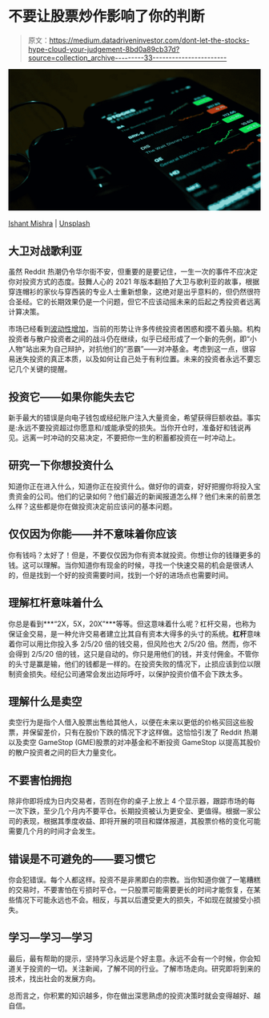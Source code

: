 # 不要让股票炒作影响了你的判断

> 原文：<https://medium.datadriveninvestor.com/dont-let-the-stocks-hype-cloud-your-judgement-8bd0a89cb37d?source=collection_archive---------33----------------------->

![](img/4ac3287f68268495e5e6ec694eecf387.png)

[Ishant Mishra](https://unsplash.com/@ishant_mishra54) | [Unsplash](https://unsplash.com/photos/UXEJDX4SqdE)

## 大卫对战歌利亚

虽然 Reddit 热潮仍令华尔街不安，但重要的是要记住，一生一次的事件不应决定你对投资方式的态度。鼓舞人心的 2021 年版本翻拍了大卫与歌利亚的故事，根据穿连帽衫的家伙与穿西装的专业人士重新想象，这绝对是出乎意料的，但仍然很符合圣经。它的长期效果仍是一个问题，但它不应该动摇未来的后起之秀投资者远离计算决策。

市场已经看到[波动性增加](https://www.cnbc.com/2021/02/01/volatility-surges-as-stocks-fall-and-analyst-says-its-a-warning-sign.html)，当前的形势让许多传统投资者困惑和摸不着头脑。机构投资者与散户投资者之间的战斗仍在继续，似乎已经形成了一个新的先例，即“小人物”站出来为自己辩护，对抗他们的“恶霸”——对冲基金。考虑到这一点，很容易迷失投资的真正本质，以及如何让自己处于有利位置。未来的投资者永远不要忘记几个关键的提醒。

## 投资它——如果你能失去它

新手最大的错误是向电子钱包或经纪账户注入大量资金，希望获得巨额收益。事实是:永远不要投资超过你愿意和/或能承受的损失。当你开仓时，准备好和钱说再见。远离一时冲动的交易决定，不要把你一生的积蓄都投资在一时冲动上。

## 研究一下你想投资什么

知道你正在进入什么，知道你正在投资什么。做好你的调查，好好把握你将投入宝贵资金的公司。他们的记录如何？他们最近的新闻报道怎么样？他们未来的前景怎么样？这些都是你在做投资决定前应该问的基本问题。

## 仅仅因为你能——并不意味着你应该

你有钱吗？太好了！但是，不要仅仅因为你有资本就投资。你想让你的钱赚更多的钱。这可以理解。当你知道你有现金的时候，寻找一个快速交易的机会是很诱人的，但是找到一个好的投资需要时间，找到一个好的进场点也需要时间。

## 理解杠杆意味着什么

你总是看到***“2X，5X，20X”***等等。但这意味着什么呢？杠杆交易，也称为保证金交易，是一种允许交易者建立比其自有资本大得多的头寸的系统。**杠杆**意味着你可以用比你投入多 2/5/20 倍的钱交易，但风险也大 2/5/20 倍。然而，你不会得到 2/5/20 倍的钱，这只是自动的。你只是用他们的钱，并支付佣金。不管你的头寸是赢是输，他们的钱都是一样的。在投资失败的情况下，止损应该到位以限制资金损失。经纪公司通常会发出边际呼吁，以保护投资价值不会下跌太多。

## 理解什么是卖空

卖空行为是指个人借入股票出售给其他人，以便在未来以更低的价格买回这些股票，并保留差价，只有在股价下跌的情况下才这样做。这恰恰引发了 Reddit 热潮以及卖空 GameStop (GME)股票的对冲基金和不断投资 GameStop 以提高其股价的散户投资者之间的巨大力量变化。

## 不要害怕拥抱

除非你即将成为日内交易者，否则在你的桌子上放上 4 个显示器，跟踪市场的每一次下跌，至少几个月内不要平仓。长期投资被认为更安全、更值得。根据一家公司的表现，根据其季度收益、即将开展的项目和媒体报道，其股票价格的变化可能需要几个月的时间才会发生。

## 错误是不可避免的——要习惯它

你会犯错误。每个人都这样。投资不是非黑即白的宗教。当你知道你做了一笔糟糕的交易时，不要害怕在亏损时平仓。一只股票可能需要更长的时间才能恢复，在某些情况下可能永远也不会。相反，与其以后遭受更大的损失，不如现在就接受小损失。

## 学习—学习—学习

最后，最有帮助的提示，坚持学习永远是个好主意。永远不会有一个时候，你会知道关于投资的一切。关注新闻，了解不同的行业。了解市场走向。研究即将到来的技术，找出社会的发展方向。

总而言之，你积累的知识越多，你在做出深思熟虑的投资决策时就会变得越好、越自信。